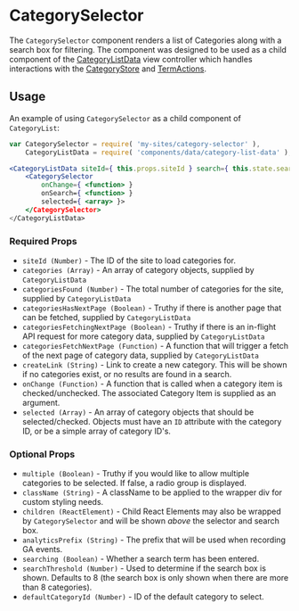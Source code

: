 CategorySelector
================

The `CategorySelector` component renders a list of Categories along with a search box for filtering.  The component was designed to be used as a child component of the [CategoryListData](../../components/data/category-list-data) view controller which handles interactions with the [CategoryStore](../../lib/terms/category-store.js) and [TermActions](../../lib/terms/actions.js).

## Usage
An example of using `CategorySelector` as a child component of `CategoryList`:

```jsx
var CategorySelector = require( 'my-sites/category-selector' ),
	CategoryListData = require( 'components/data/category-list-data' );

<CategoryListData siteId={ this.props.siteId } search={ this.state.searchTerm } >
	<CategorySelector
		onChange={ <function> }
		onSearch={ <function> }
		selected={ <array> }>
	</CategorySelector>
</CategoryListData>
```

### Required Props
- `siteId (Number)` - The ID of the site to load categories for.
- `categories (Array)` - An array of category objects, supplied by `CategoryListData`
- `categoriesFound (Number)` - The total number of categories for the site, supplied by `CategoryListData`
- `categoriesHasNextPage (Boolean)` - Truthy if there is another page that can be fetched, supplied by `CategoryListData`
- `categoriesFetchingNextPage (Boolean)` - Truthy if there is an in-flight API request for more category data, supplied by `CategoryListData`
- `categoriesFetchNextPage (Function)` - A function that will trigger a fetch of the next page of category data, supplied by `CategoryListData`
- `createLink (String)` - Link to create a new category. This will be shown if no categories exist, or no results are found in a search.
- `onChange (Function)` - A function that is called when a category item is checked/unchecked. The associated Category Item is supplied as an argument.
- `selected (Array)` - An array of category objects that should be selected/checked. Objects must have an `ID` attribute with the category ID, or be a simple array of category ID's.

### Optional Props
- `multiple (Boolean)` - Truthy if you would like to allow multiple categories to be selected. If false, a radio group is displayed.
- `className (String)` - A className to be applied to the wrapper div for custom styling needs.
- `children (ReactElement)` - Child React Elements may also be wrapped by `CategorySelector` and will be shown _above_ the selector and search box.
- `analyticsPrefix (String)` - The prefix that will be used when recording GA events.
- `searching (Boolean)` - Whether a search term has been entered.
- `searchThreshold (Number)` - Used to determine if the search box is shown. Defaults to 8 (the search box is only shown when there are more than 8 categories).
- `defaultCategoryId (Number)` - ID of the default category to select.
